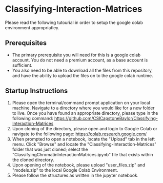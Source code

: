# Classifying-Interaction-Matrices
Please read the following tutourial in order to setup the google colab environment appropriatley.
## Prerequisites
*  The primary prerequisite you will need for this is a google colab account. You do not need a premium account, as a base account is sufficient.
*  You also need to be able to download all the files from this repository, and have the ability to upload the files on to the google colab runtime.
## Startup Instructions
1) Please open the terminal/command prompt application on your local machine. Navigate to a directory where you would like for a new folder to live. Once you have found an appropriate directory, please type in the following command:
https://github.com/CSICapstoneBaylor/Classifying-Interaction-Matrices
2) Upon cloning of the directory, please open and login to Google Colab or navigate to the following page: https://colab.research.google.com/
3) When prompted to open a notebook, locate the "Upload" tab in the left menu. Click "Browse" and locate the "Classifying-Interaction-Matrices" folder that was just cloned; select the "ClassifyingChromatinInteractionMatrices.ipynb" file that exists within the cloned directory.
4) Upon opening of the notebook, please upload "user_files.zip" and "models.zip" to the local Google Colab Environment.
5) Please follow the structures as written in the jupyter notebook.
